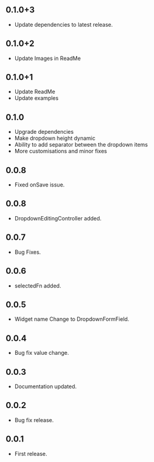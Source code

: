 ## 0.1.0+3

* Update dependencies to latest release.

## 0.1.0+2

* Update Images in ReadMe

## 0.1.0+1

* Update ReadMe
* Update examples

## 0.1.0

* Upgrade dependencies
* Make dropdown height dynamic
* Ability to add separator between the dropdown items
* More customisations and minor fixes

## 0.0.8

* Fixed onSave issue.

## 0.0.8

* DropdownEditingController added.

## 0.0.7

* Bug Fixes.

## 0.0.6

* selectedFn added.

## 0.0.5

* Widget name Change to DropdownFormField.

## 0.0.4

* Bug fix value change.

## 0.0.3

* Documentation updated.

## 0.0.2

* Bug fix release.

## 0.0.1

* First release.
